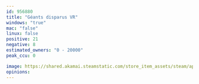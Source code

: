 ```yaml
---
id: 956880
title: "Géants disparus VR"
windows: "true"
mac: "false"
linux: false
positive: 21
negative: 8
estimated_owners: "0 - 20000"
peak_ccu: 0

image: https://shared.akamai.steamstatic.com/store_item_assets/steam/apps/956880/header.jpg?t=1543486945
opinions:
---
```


